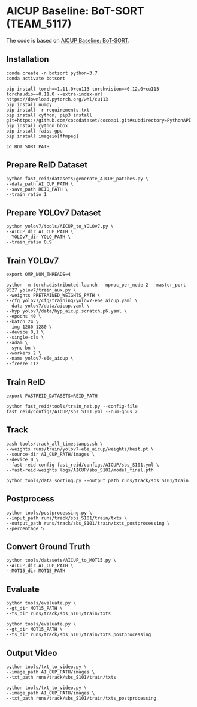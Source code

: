 # AICUP Baseline: BoT-SORT (TEAM_5117)

The code is based on [AICUP Baseline: BoT-SORT](https://github.com/ricky-696/AICUP_Baseline_BoT-SORT).

## Installation

```
conda create -n botsort python=3.7
conda activate botsort

pip install torch==1.11.0+cu113 torchvision==0.12.0+cu113 torchaudio==0.11.0 --extra-index-url https://download.pytorch.org/whl/cu113
pip install numpy
pip install -r requirements.txt
pip install cython; pip3 install git+https://github.com/cocodataset/cocoapi.git#subdirectory=PythonAPI
pip install cython_bbox
pip install faiss-gpu
pip install imageio[ffmpeg]

cd BOT_SORT_PATH
```

## Prepare ReID Dataset

```
python fast_reid/datasets/generate_AICUP_patches.py \
--data_path AI_CUP_PATH \
--save_path REID_PATH \
--train_ratio 1
```

## Prepare YOLOv7 Dataset

```
python yolov7/tools/AICUP_to_YOLOv7.py \
--AICUP_dir AI_CUP_PATH \
--YOLOv7_dir YOLO_PATH \
--train_ratio 0.9
```

## Train YOLOv7

```
export OMP_NUM_THREADS=4

python -m torch.distributed.launch --nproc_per_node 2 --master_port 9527 yolov7/train_aux.py \
--weights PRETRAINED_WEIGHTS_PATH \
--cfg yolov7/cfg/training/yolov7-e6e_aicup.yaml \
--data yolov7/data/aicup.yaml \
--hyp yolov7/data/hyp_aicup.scratch.p6.yaml \
--epochs 40 \
--batch 24 \
--img 1280 1280 \
--device 0,1 \
--single-cls \
--adam \
--sync-bn \
--workers 2 \
--name yolov7-e6e_aicup \
--freeze 112
```

## Train ReID

```
export FASTREID_DATASETS=REID_PATH

python fast_reid/tools/train_net.py --config-file fast_reid/configs/AICUP/sbs_S101.yml --num-gpus 2
```

## Track

```
bash tools/track_all_timestamps.sh \
--weights runs/train/yolov7-e6e_aicup/weights/best.pt \
--source-dir AI_CUP_PATH/images \
--device 0 \
--fast-reid-config fast_reid/configs/AICUP/sbs_S101.yml \
--fast-reid-weights logs/AICUP/sbs_S101/model_final.pth

python tools/data_sorting.py --output_path runs/track/sbs_S101/train
```

## Postprocess

```
python tools/postprocessing.py \
--input_path runs/track/sbs_S101/train/txts \
--output_path runs/track/sbs_S101/train/txts_postprocessing \
--percentage 5
```

## Convert Ground Truth

```
python tools/datasets/AICUP_to_MOT15.py \
--AICUP_dir AI_CUP_PATH \
--MOT15_dir MOT15_PATH
```

## Evaluate

```
python tools/evaluate.py \
--gt_dir MOT15_PATH \
--ts_dir runs/track/sbs_S101/train/txts

python tools/evaluate.py \
--gt_dir MOT15_PATH \
--ts_dir runs/track/sbs_S101/train/txts_postprocessing
```

## Output Video

```
python tools/txt_to_video.py \
--image_path AI_CUP_PATH/images \
--txt_path runs/track/sbs_S101/train/txts

python tools/txt_to_video.py \
--image_path AI_CUP_PATH/images \
--txt_path runs/track/sbs_S101/train/txts_postprocessing
```

